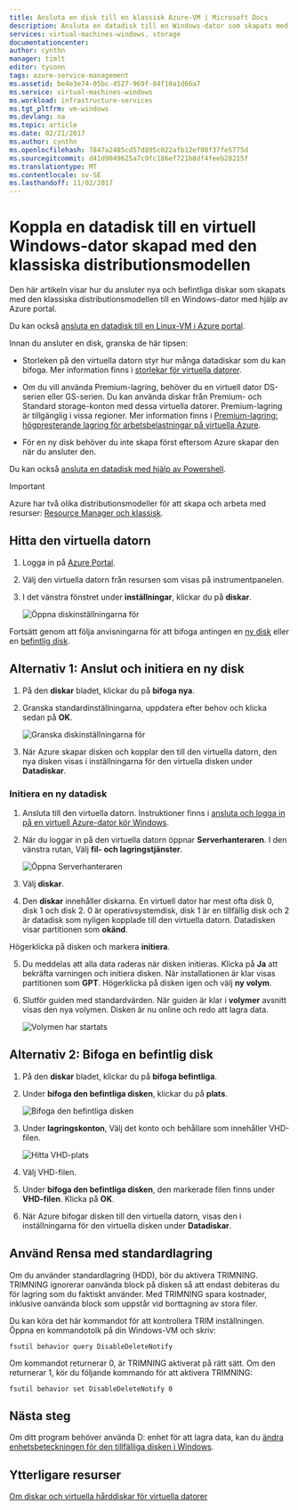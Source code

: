 ```yaml
---
title: Ansluta en disk till en klassisk Azure-VM | Microsoft Docs
description: Ansluta en datadisk till en Windows-dator som skapats med den klassiska distributionsmodellen och initiera den.
services: virtual-machines-windows, storage
documentationcenter: 
author: cynthn
manager: timlt
editor: tysonn
tags: azure-service-management
ms.assetid: be4e3e74-05bc-4527-969f-84f10a1d66a7
ms.service: virtual-machines-windows
ms.workload: infrastructure-services
ms.tgt_pltfrm: vm-windows
ms.devlang: na
ms.topic: article
ms.date: 02/21/2017
ms.author: cynthn
ms.openlocfilehash: 7847a2485cd57d895c022afb12ef08f37fe5775d
ms.sourcegitcommit: d41d9049625a7c9fc186ef721b8df4feeb28215f
ms.translationtype: MT
ms.contentlocale: sv-SE
ms.lasthandoff: 11/02/2017
---
```

# <a name="attach-a-data-disk-to-a-windows-virtual-machine-created-with-the-classic-deployment-model"></a>Koppla en datadisk till en virtuell Windows-dator skapad med den klassiska distributionsmodellen
<!--
Refernce article:
    If you want to use the new portal, see [How to attach a data disk to a Windows VM in the Azure portal](../../virtual-machines-windows-attach-disk-portal.md?toc=%2fazure%2fvirtual-machines%2fwindows%2ftoc.json).
-->

Den här artikeln visar hur du ansluter nya och befintliga diskar som skapats med den klassiska distributionsmodellen till en Windows-dator med hjälp av Azure portal.

Du kan också [ansluta en datadisk till en Linux-VM i Azure portal](../../linux/attach-disk-portal.md).

Innan du ansluter en disk, granska de här tipsen:

* Storleken på den virtuella datorn styr hur många datadiskar som du kan bifoga. Mer information finns i [storlekar för virtuella datorer](../../virtual-machines-windows-sizes.md?toc=%2fazure%2fvirtual-machines%2fwindows%2ftoc.json).

* Om du vill använda Premium-lagring, behöver du en virtuell dator DS-serien eller GS-serien. Du kan använda diskar från Premium- och Standard storage-konton med dessa virtuella datorer. Premium-lagring är tillgänglig i vissa regioner. Mer information finns i [Premium-lagring: högpresterande lagring för arbetsbelastningar på virtuella Azure](../premium-storage.md?toc=%2fazure%2fvirtual-machines%2fwindows%2ftoc.json).

* För en ny disk behöver du inte skapa först eftersom Azure skapar den när du ansluter den.

Du kan också [ansluta en datadisk med hjälp av Powershell](../../virtual-machines-windows-attach-disk-ps.md).

> [!IMPORTANT]
> Azure har två olika distributionsmodeller för att skapa och arbeta med resurser: [Resource Manager och klassisk](../../../resource-manager-deployment-model.md).

## <a name="find-the-virtual-machine"></a>Hitta den virtuella datorn
1. Logga in på [Azure Portal](https://portal.azure.com/).
2. Välj den virtuella datorn från resursen som visas på instrumentpanelen.
3. I det vänstra fönstret under **inställningar**, klickar du på **diskar**.

    ![Öppna diskinställningarna för](./media/attach-disk/virtualmachinedisks.png)

Fortsätt genom att följa anvisningarna för att bifoga antingen en [ny disk](#option-1-attach-a-new-disk) eller en [befintlig disk](#option-2-attach-an-existing-disk).

## <a name="option-1-attach-and-initialize-a-new-disk"></a>Alternativ 1: Anslut och initiera en ny disk

1. På den **diskar** bladet, klickar du på **bifoga nya**.
2. Granska standardinställningarna, uppdatera efter behov och klicka sedan på **OK**.

   ![Granska diskinställningarna för](./media/attach-disk/attach-new.png)

3. När Azure skapar disken och kopplar den till den virtuella datorn, den nya disken visas i inställningarna för den virtuella disken under **Datadiskar**.

### <a name="initialize-a-new-data-disk"></a>Initiera en ny datadisk

1. Ansluta till den virtuella datorn. Instruktioner finns i [ansluta och logga in på en virtuell Azure-dator kör Windows](../../virtual-machines-windows-connect-logon.md?toc=%2fazure%2fvirtual-machines%2fwindows%2ftoc.json).
2. När du loggar in på den virtuella datorn öppnar **Serverhanteraren**. I den vänstra rutan, Välj **fil- och lagringstjänster**.

    ![Öppna Serverhanteraren](../media/attach-disk-portal/fileandstorageservices.png)

3. Välj **diskar**.
4. Den **diskar** innehåller diskarna. En virtuell dator har mest ofta disk 0, disk 1 och disk 2. 0 är operativsystemdisk, disk 1 är en tillfällig disk och 2 är datadisk som nyligen kopplade till den virtuella datorn. Datadisken visar partitionen som **okänd**.

 Högerklicka på disken och markera **initiera**.

5. Du meddelas att alla data raderas när disken initieras. Klicka på **Ja** att bekräfta varningen och initiera disken. När installationen är klar visas partitionen som **GPT**. Högerklicka på disken igen och välj **ny volym**.

6. Slutför guiden med standardvärden. När guiden är klar i **volymer** avsnitt visas den nya volymen. Disken är nu online och redo att lagra data.

    ![Volymen har startats](./media/attach-disk/newdiskafterinitialization.png)

## <a name="option-2-attach-an-existing-disk"></a>Alternativ 2: Bifoga en befintlig disk
1. På den **diskar** bladet, klickar du på **bifoga befintliga**.
2. Under **bifoga den befintliga disken**, klickar du på **plats**.

   ![Bifoga den befintliga disken](./media/attach-disk/attachexistingdisksettings.png)
3. Under **lagringskonton**, Välj det konto och behållare som innehåller VHD-filen.

   ![Hitta VHD-plats](./media/attach-disk/existdiskstorageaccountandcontainer.png)

4. Välj VHD-filen.
5. Under **bifoga den befintliga disken**, den markerade filen finns under **VHD-filen**. Klicka på **OK**.
6. När Azure bifogar disken till den virtuella datorn, visas den i inställningarna för den virtuella disken under **Datadiskar**.

## <a name="use-trim-with-standard-storage"></a>Använd Rensa med standardlagring

Om du använder standardlagring (HDD), bör du aktivera TRIMNING. TRIMNING ignorerar oanvända block på disken så att endast debiteras du för lagring som du faktiskt använder. Med TRIMNING spara kostnader, inklusive oanvända block som uppstår vid borttagning av stora filer.

Du kan köra det här kommandot för att kontrollera TRIM inställningen. Öppna en kommandotolk på din Windows-VM och skriv:

```
fsutil behavior query DisableDeleteNotify
```

Om kommandot returnerar 0, är TRIMNING aktiverat på rätt sätt. Om den returnerar 1, kör du följande kommando för att aktivera TRIMNING:
```
fsutil behavior set DisableDeleteNotify 0
```

## <a name="next-steps"></a>Nästa steg
Om ditt program behöver använda D: enhet för att lagra data, kan du [ändra enhetsbeteckningen för den tillfälliga disken i Windows](../../virtual-machines-windows-change-drive-letter.md).

## <a name="additional-resources"></a>Ytterligare resurser
[Om diskar och virtuella hårddiskar för virtuella datorer](../../virtual-machines-linux-about-disks-vhds.md)
